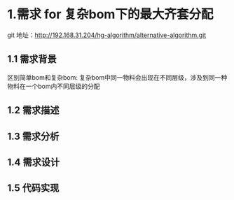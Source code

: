 # 1.需求 for 复杂bom下的最大齐套分配
git 地址：http://192.168.31.204/hg-algorithm/alternative-algorithm.git
## 1.1 需求背景
区别简单bom和复杂bom:
复杂bom中同一物料会出现在不同层级，涉及到同一种物料在一个bom内不同层级的分配
## 1.2 需求描述
## 1.3 需求分析
## 1.4 需求设计
## 1.5 代码实现
